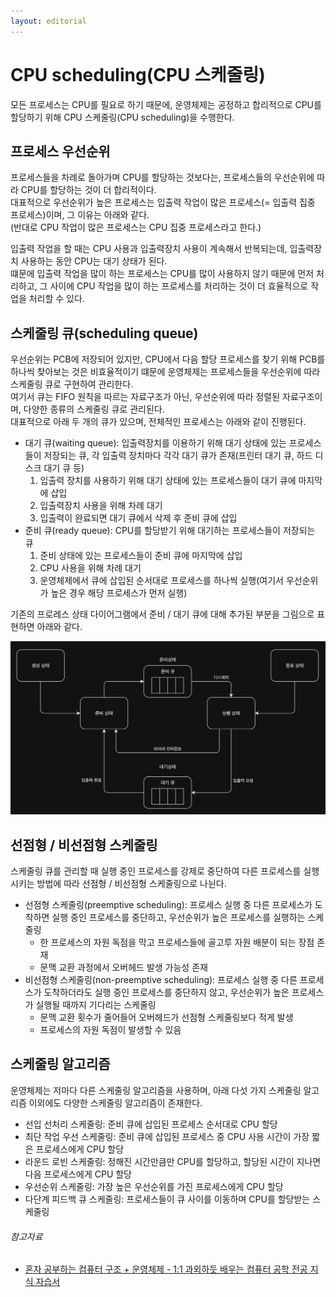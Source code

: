 ```yaml
---
layout: editorial
---
```


# CPU scheduling(CPU 스케줄링)

모든 프로세스는 CPU를 필요로 하기 때문에, 운영체제는 공정하고 합리적으로 CPU를 할당하기 위해 CPU 스케줄링(CPU scheduling)을 수행한다.

## 프로세스 우선순위

프로세스들을 차례로 돌아가며 CPU를 할당하는 것보다는, 프로세스들의 우선순위에 따라 CPU를 할당하는 것이 더 합리적이다.  
대표적으로 우선순위가 높은 프로세스는 입출력 작업이 많은 프로세스(= 입출력 집중 프로세스)이며, 그 이유는 아래와 같다.  
(반대로 CPU 작업이 많은 프로세스는 CPU 집중 프로세스라고 한다.)

입출력 작업을 할 때는 CPU 사용과 입출력장치 사용이 계속해서 반복되는데, 입출력장치 사용하는 동안 CPU는 대기 상태가 된다.  
떄문에 입출력 작업을 많이 하는 프로세스는 CPU를 많이 사용하지 않기 때문에 먼저 처리하고, 그 사이에 CPU 작업을 많이 하는 프로세스를 처리하는 것이 더 효율적으로 작업을 처리할 수 있다.

## 스케줄링 큐(scheduling queue)

우선순위는 PCB에 저장되어 있지만, CPU에서 다음 할당 프로세스를 찾기 위해 PCB를 하나씩 찾아보는 것은 비효율적이기 떄문에 운영체제는 프로세스들을 우선순위에 따라 스케줄링 큐로 구현하여 관리한다.  
여기서 큐는 FIFO 원칙을 따르는 자료구조가 아닌, 우선순위에 따라 정렬된 자료구조이며, 다양한 종류의 스케줄링 큐로 관리된다.  
대표적으로 아래 두 개의 큐가 있으며, 전체적인 프로세스는 아래와 같이 진행된다.

- 대기 큐(waiting queue): 입출력장치를 이용하기 위해 대기 상태에 있는 프로세스들이 저장되는 큐, 각 입출력 장치마다 각각 대기 큐가 존재(프린터 대기 큐, 하드 디스크 대기 큐 등)
    1. 입출력 장치를 사용하기 위해 대기 상태에 있는 프로세스들이 대기 큐에 마지막에 삽입
    2. 입출력장치 사용을 위해 차례 대기
    3. 입출력이 완료되면 대기 큐에서 삭제 후 준비 큐에 삽입
- 준비 큐(ready queue): CPU를 할당받기 위해 대기하는 프로세스들이 저장되는 큐
    1. 준비 상태에 있는 프로세스들이 준비 큐에 마지막에 삽입
    2. CPU 사용을 위해 차례 대기
    3. 운영체제에서 큐에 삽입된 순서대로 프로세스를 하나씩 실행(여기서 우선순위가 높은 경우 해당 프로세스가 먼저 실행)

기존의 프로레스 상태 다이어그램에서 준비 / 대기 큐에 대해 추가된 부분을 그림으로 표현하면 아래와 같다.

![프로세스 상태 다이어그램](image/process-state-diagram-with-queue.png)

## 선점형 / 비선점형 스케줄링

스케줄링 큐를 관리할 때 실행 중인 프로세스를 강제로 중단하여 다른 프로세스를 실행시키는 방법에 따라 선점형 / 비선점형 스케줄링으로 나뉜다.

- 선점형 스케줄링(preemptive scheduling): 프로세스 실행 중 다른 프로세스가 도착하면 실행 중인 프로세스를 중단하고, 우선순위가 높은 프로세스를 실행하는 스케줄링
    - 한 프로세스의 자원 독점을 막고 프로세스들에 골고루 자원 배분이 되는 장점 존재
    - 문맥 교환 과정에서 오버헤드 발생 가능성 존재
- 비선점형 스케줄링(non-preemptive scheduling): 프로세스 실행 중 다른 프로세스가 도착하더라도 실행 중인 프로세스를 중단하지 않고, 우선순위가 높은 프로세스가 실행될 때까지 기다리는 스케줄링
    - 문맥 교환 횟수가 줄어들어 오버헤드가 선점형 스케줄링보다 적게 발생
    - 프로세스의 자원 독점이 발생할 수 있음

## 스케줄링 알고리즘

운영체제는 저마다 다른 스케줄링 알고리즘을 사용하며, 아래 다섯 가지 스케줄링 알고리즘 이외에도 다양한 스케줄링 알고리즘이 존재한다.

- 선입 선처리 스케줄링: 준비 큐에 삽입된 프로세스 순서대로 CPU 할당
- 최단 작업 우선 스케줄링: 준비 큐에 삽입된 프로세스 중 CPU 사용 시간이 가장 짧은 프로세스에게 CPU 할당
- 라운드 로빈 스케줄링: 정해진 시간만큼만 CPU를 할당하고, 할당된 시간이 지나면 다음 프로세스에게 CPU 할당
- 우선순위 스케줄링: 가장 높은 우선순위를 가진 프로세스에게 CPU 할당
- 다단계 피드백 큐 스케줄링: 프로세스들이 큐 사이를 이동하며 CPU를 할당받는 스케줄링

###### 참고자료

- [혼자 공부하는 컴퓨터 구조 + 운영체제 - 1:1 과외하듯 배우는 컴퓨터 공학 전공 지식 자습서](https://www.nl.go.kr/seoji/contents/S80100000000.do?schM=intgr_detail_view_isbn&page=1&pageUnit=10&schType=simple&schStr=혼자+컴퓨터+구조&isbn=9791162243091&cipId=228751835%2C)
